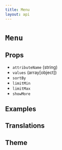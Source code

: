 ```yaml
---
title: Menu
layout: api
---
```


# `Menu`

## Props

- `attributeName` (string)
- `values` (array[object])
- `sortBy`
- `limitMin`
- `limitMax`
- `showMore`

## Examples

## Translations

## Theme
